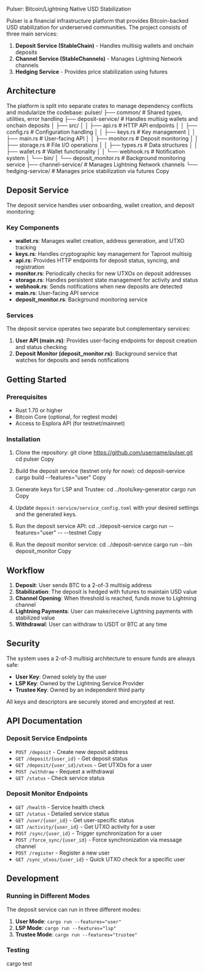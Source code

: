 Pulser: Bitcoin/Lightning Native USD Stabilization

Pulser is a financial infrastructure platform that provides Bitcoin-backed USD stabilization for underserved communities. The project consists of three main services:

1. **Deposit Service (StableChain)** - Handles multisig wallets and onchain deposits
2. **Channel Service (StableChannels)** - Manages Lightning Network channels
3. **Hedging Service** - Provides price stabilization using futures

## Architecture

The platform is split into separate crates to manage dependency conflicts and modularize the codebase:
pulser/
├── common/             # Shared types, utilities, error handling
├── deposit-service/    # Handles multisig wallets and onchain deposits
│   ├── src/
│   │   ├── api.rs      # HTTP API endpoints
│   │   ├── config.rs   # Configuration handling
│   │   ├── keys.rs     # Key management
│   │   ├── main.rs     # User-facing API
│   │   ├── monitor.rs  # Deposit monitoring
│   │   ├── storage.rs  # File I/O operations
│   │   ├── types.rs    # Data structures
│   │   ├── wallet.rs   # Wallet functionality
│   │   └── webhook.rs  # Notification system
│   └── bin/
│       └── deposit_monitor.rs  # Background monitoring service
├── channel-service/    # Manages Lightning Network channels
└── hedging-service/    # Manages price stabilization via futures
Copy
## Deposit Service

The deposit service handles user onboarding, wallet creation, and deposit monitoring:

### Key Components

- **wallet.rs**: Manages wallet creation, address generation, and UTXO tracking
- **keys.rs**: Handles cryptographic key management for Taproot multisig
- **api.rs**: Provides HTTP endpoints for deposit status, syncing, and registration
- **monitor.rs**: Periodically checks for new UTXOs on deposit addresses
- **storage.rs**: Handles persistent state management for activity and status
- **webhook.rs**: Sends notifications when new deposits are detected
- **main.rs**: User-facing API service
- **deposit_monitor.rs**: Background monitoring service

### Services

The deposit service operates two separate but complementary services:

1. **User API (main.rs)**: Provides user-facing endpoints for deposit creation and status checking
2. **Deposit Monitor (deposit_monitor.rs)**: Background service that watches for deposits and sends notifications

## Getting Started

### Prerequisites

- Rust 1.70 or higher
- Bitcoin Core (optional, for regtest mode)
- Access to Esplora API (for testnet/mainnet)

### Installation

1. Clone the repository:
git clone https://github.com/username/pulser.git
cd pulser
Copy
2. Build the deposit service (testnet only for now):
cd deposit-service
cargo build --features="user"
Copy
3. Generate keys for LSP and Trustee:
cd ../tools/key-generator
cargo run
Copy
4. Update `deposit-service/service_config.toml` with your desired settings and the generated keys.

5. Run the deposit service API:
cd ../deposit-service
cargo run --features="user" -- --testnet
Copy
6. Run the deposit monitor service:
cd ../deposit-service
cargo run --bin deposit_monitor
Copy
## Workflow

1. **Deposit**: User sends BTC to a 2-of-3 multisig address
2. **Stabilization**: The deposit is hedged with futures to maintain USD value
3. **Channel Opening**: When threshold is reached, funds move to Lightning channel
4. **Lightning Payments**: User can make/receive Lightning payments with stabilized value
5. **Withdrawal**: User can withdraw to USDT or BTC at any time

## Security

The system uses a 2-of-3 multisig architecture to ensure funds are always safe:

- **User Key**: Owned solely by the user
- **LSP Key**: Owned by the Lightning Service Provider
- **Trustee Key**: Owned by an independent third party

All keys and descriptors are securely stored and encrypted at rest.

## API Documentation

### Deposit Service Endpoints

- `POST /deposit` - Create new deposit address
- `GET /deposit/{user_id}` - Get deposit status
- `GET /deposit/{user_id}/utxos` - Get UTXOs for a user
- `POST /withdraw` - Request a withdrawal
- `GET /status` - Check service status

### Deposit Monitor Endpoints

- `GET /health` - Service health check
- `GET /status` - Detailed service status
- `GET /user/{user_id}` - Get user-specific status
- `GET /activity/{user_id}` - Get UTXO activity for a user
- `POST /sync/{user_id}` - Trigger synchronization for a user
- `POST /force_sync/{user_id}` - Force synchronization via message channel
- `POST /register` - Register a new user
- `GET /sync_utxos/{user_id}` - Quick UTXO check for a specific user

## Development

### Running in Different Modes

The deposit service can run in three different modes:

1. **User Mode**: `cargo run --features="user"`
2. **LSP Mode**: `cargo run --features="lsp"`
3. **Trustee Mode**: `cargo run --features="trustee"`

### Testing
cargo test

